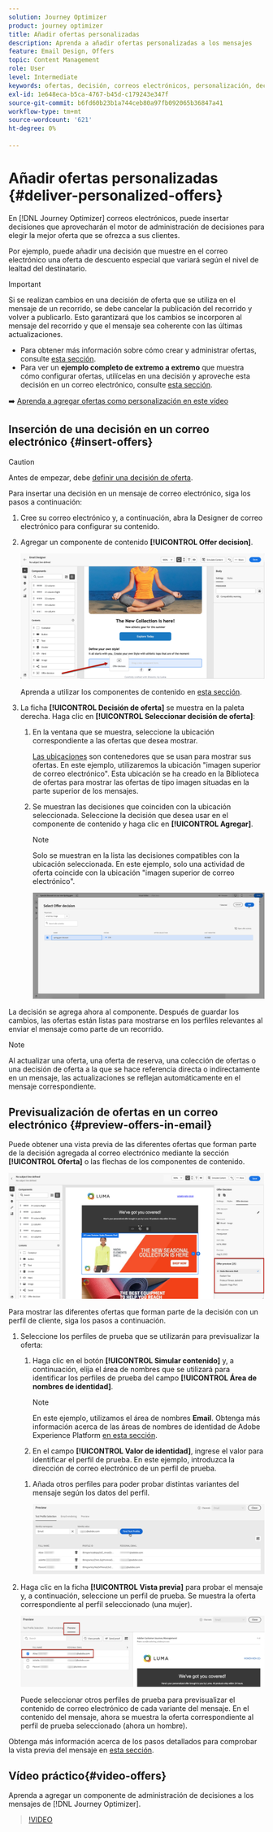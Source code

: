 ```yaml
---
solution: Journey Optimizer
product: journey optimizer
title: Añadir ofertas personalizadas
description: Aprenda a añadir ofertas personalizadas a los mensajes
feature: Email Design, Offers
topic: Content Management
role: User
level: Intermediate
keywords: ofertas, decisión, correos electrónicos, personalización, decisión
exl-id: 1e648eca-b5ca-4767-b45d-c179243e347f
source-git-commit: b6fd60b23b1a744ceb80a97fb092065b36847a41
workflow-type: tm+mt
source-wordcount: '621'
ht-degree: 0%

---
```


# Añadir ofertas personalizadas {#deliver-personalized-offers}

En [!DNL Journey Optimizer] correos electrónicos, puede insertar decisiones que aprovecharán el motor de administración de decisiones para elegir la mejor oferta que se ofrezca a sus clientes.

Por ejemplo, puede añadir una decisión que muestre en el correo electrónico una oferta de descuento especial que variará según el nivel de lealtad del destinatario.

>[!IMPORTANT]
>
>Si se realizan cambios en una decisión de oferta que se utiliza en el mensaje de un recorrido, se debe cancelar la publicación del recorrido y volver a publicarlo.  Esto garantizará que los cambios se incorporen al mensaje del recorrido y que el mensaje sea coherente con las últimas actualizaciones.

* Para obtener más información sobre cómo crear y administrar ofertas, consulte [esta sección](../offers/get-started/starting-offer-decisioning.md).
* Para ver un **ejemplo completo de extremo a extremo** que muestra cómo configurar ofertas, utilícelas en una decisión y aproveche esta decisión en un correo electrónico, consulte [esta sección](../offers/offers-e2e.md#insert-decision-in-email).

➡️ [Aprenda a agregar ofertas como personalización en este vídeo](#video-offers)

## Inserción de una decisión en un correo electrónico {#insert-offers}

>[!CAUTION]
>
>Antes de empezar, debe [definir una decisión de oferta](../offers/offer-activities/create-offer-activities.md).

Para insertar una decisión en un mensaje de correo electrónico, siga los pasos a continuación:

1. Cree su correo electrónico y, a continuación, abra la Designer de correo electrónico para configurar su contenido.

1. Agregar un componente de contenido **[!UICONTROL Offer decision]**.

   ![](assets/deliver-offer-component.png)

   Aprenda a utilizar los componentes de contenido en [esta sección](content-components.md).

1. La ficha **[!UICONTROL Decisión de oferta]** se muestra en la paleta derecha. Haga clic en **[!UICONTROL Seleccionar decisión de oferta]**:

   1. En la ventana que se muestra, seleccione la ubicación correspondiente a las ofertas que desea mostrar.

      [Las ubicaciones](../offers/offer-library/creating-placements.md) son contenedores que se usan para mostrar sus ofertas. En este ejemplo, utilizaremos la ubicación &quot;imagen superior de correo electrónico&quot;. Esta ubicación se ha creado en la Biblioteca de ofertas para mostrar las ofertas de tipo imagen situadas en la parte superior de los mensajes.

   1. Se muestran las decisiones que coinciden con la ubicación seleccionada. Seleccione la decisión que desea usar en el componente de contenido y haga clic en **[!UICONTROL Agregar]**.

      >[!NOTE]
      >
      >Solo se muestran en la lista las decisiones compatibles con la ubicación seleccionada. En este ejemplo, solo una actividad de oferta coincide con la ubicación &quot;imagen superior de correo electrónico&quot;.

      ![](assets/deliver-offer-placement.png)

La decisión se agrega ahora al componente. Después de guardar los cambios, las ofertas están listas para mostrarse en los perfiles relevantes al enviar el mensaje como parte de un recorrido.

>[!NOTE]
>
>Al actualizar una oferta, una oferta de reserva, una colección de ofertas o una decisión de oferta a la que se hace referencia directa o indirectamente en un mensaje, las actualizaciones se reflejan automáticamente en el mensaje correspondiente.

## Previsualización de ofertas en un correo electrónico {#preview-offers-in-email}

Puede obtener una vista previa de las diferentes ofertas que forman parte de la decisión agregada al correo electrónico mediante la sección **[!UICONTROL Oferta]** o las flechas de los componentes de contenido.

![](assets/deliver-offer-preview.png)

Para mostrar las diferentes ofertas que forman parte de la decisión con un perfil de cliente, siga los pasos a continuación.

1. Seleccione los perfiles de prueba que se utilizarán para previsualizar la oferta:

   1. Haga clic en el botón **[!UICONTROL Simular contenido]** y, a continuación, elija el área de nombres que se utilizará para identificar los perfiles de prueba del campo **[!UICONTROL Área de nombres de identidad]**.

      >[!NOTE]
      >
      >En este ejemplo, utilizamos el área de nombres **Email**. Obtenga más información acerca de las áreas de nombres de identidad de Adobe Experience Platform [en esta sección](../audience/get-started-identity.md).

   1. En el campo **[!UICONTROL Valor de identidad]**, ingrese el valor para identificar el perfil de prueba. En este ejemplo, introduzca la dirección de correo electrónico de un perfil de prueba.

   <!--For example enter smith@adobe.com and click the **[!UICONTROL Add profile]** button.-->

   1. Añada otros perfiles para poder probar distintas variantes del mensaje según los datos del perfil.

      ![](assets/deliver-offer-test-profiles.png)

1. Haga clic en la ficha **[!UICONTROL Vista previa]** para probar el mensaje y, a continuación, seleccione un perfil de prueba. Se muestra la oferta correspondiente al perfil seleccionado (una mujer).

   ![](assets/deliver-offer-test-profile-female-preview.png)

   Puede seleccionar otros perfiles de prueba para previsualizar el contenido de correo electrónico de cada variante del mensaje. En el contenido del mensaje, ahora se muestra la oferta correspondiente al perfil de prueba seleccionado (ahora un hombre).

Obtenga más información acerca de los pasos detallados para comprobar la vista previa del mensaje en [esta sección](#preview-your-messages).

## Vídeo práctico{#video-offers}

Aprenda a agregar un componente de administración de decisiones a los mensajes de [!DNL Journey Optimizer].

>[!VIDEO](https://video.tv.adobe.com/v/334088?quality=12)
